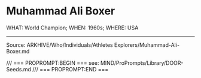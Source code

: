 # Muhammad Ali Boxer

WHAT: World Champion; WHEN: 1960s; WHERE: USA

---
Source: ARKHIVE/Who/Individuals/Athletes Explorers/Muhammad-Ali-Boxer.md

/// === PROPROMPT:BEGIN ===
see: MIND/ProPrompts/Library/DOOR-Seeds.md
/// === PROPROMPT:END ===
